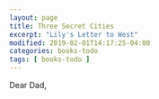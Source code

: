 ```yaml
---
layout: page
title: Three Secret Cities
excerpt: "Lily's Letter to West"
modified: 2019-02-01T14:17:25-04:00
categories: books-todo
tags: [ books-todo ]
---
```


Dear Dad,
